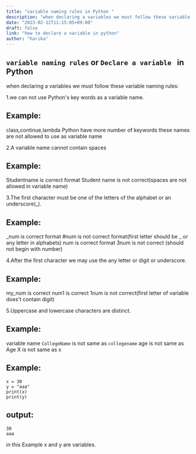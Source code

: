 ```yaml
---
title: "variable naming rules in Python "
description: "when declaring a variables we must follow these variable naming rules"
date: "2023-02-12T11:15:05+09:00"
draft: false
link: "how to declare a variable in python"
author: "harika"
---
```


## `variable naming rules` or `Declare a variable ` in Python

when declaring a variables we must follow these variable naming rules:

1.we can not use Python's key words as a variable name.
## Example:
  class,continue,lambda Python have more number of keywords
  these names are not allowed to use as variable name

2.A variable name cannot contain spaces
## Example:
  Studentname is correct format
  Student name is not correct(spaces are not allowed in variable name)


3.The first character must be one of the letters of the alphabet or an underscore(_).

## Example:
  _num is correct format
  #num is not correct format(first letter should be _ or any letter in alphabets)
  num is correct format
  3num is not correct (should not begin with number)
  
4.After the first character we may use the any letter or digit or underscore.
## Example:
  my_num is correct
  num1 is correct 
  1num is not correct(first letter of variable does't contain digit)

5.Uppercase and lowercase characters are distinct.
## Example:
  variable name `CollegeName` is not same as `collegename` 
  age is not same as Age
  X is not same as x

## Example:
```
x = 30
y = "aaa"
print(x)
print(y)
```
## output:
```
30
aaa
```
in this Example x and y are variables.

